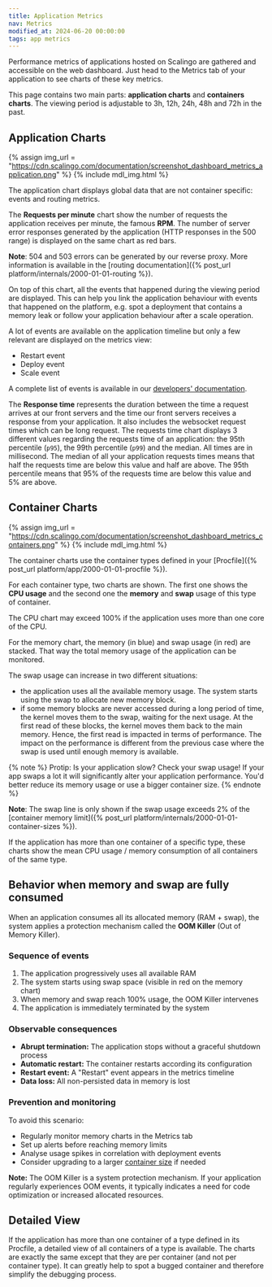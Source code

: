 ```yaml
---
title: Application Metrics
nav: Metrics
modified_at: 2024-06-20 00:00:00
tags: app metrics
---
```


Performance metrics of applications hosted on Scalingo are gathered and
accessible on the web dashboard. Just head to the Metrics tab of your
application to see charts of these key metrics.

This page contains two main parts: **application charts** and **containers
charts**. The viewing period is adjustable to 3h, 12h, 24h, 48h and 72h in the
past.

## Application Charts

{% assign img_url = "https://cdn.scalingo.com/documentation/screenshot_dashboard_metrics_application.png" %}
{% include mdl_img.html %}

The application chart displays global data that are not container specific:
events and routing metrics.

The **Requests per minute** chart show the number of requests the application
receives per minute, the famous **RPM**. The number of server error responses generated by the application (HTTP responses in the 500 range) is displayed on the same chart as red bars.

**Note**: 504 and 503 errors can be generated by our reverse proxy. More
information is available in the [routing documentation]({% post_url
platform/internals/2000-01-01-routing %}).

On top of this chart, all the events that happened during the
viewing period are displayed. This can help you link the application behaviour with events
that happened on the platform, e.g. spot a deployment that contains a memory
leak or follow your application behaviour after a scale operation.

A lot of events are available on the application timeline but only a few relevant are displayed on the metrics view:

- Restart event
- Deploy event
- Scale event

A complete list of events is available in our [developers' documentation](https://developers.scalingo.com/events).

The **Response time** represents the duration between the time a request arrives
at our front servers and the time our front servers receives a response from
your application. It also includes the websocket request times which can be long
request. The requests time chart displays 3 different values regarding the
requests time of an application: the 95th percentile (`p95`), the 99th
percentile (`p99`) and the median. All times are in millisecond. The median of
all your application requests times means that half the requests time are below
this value and half are above. The 95th percentile means that 95% of the
requests time are below this value and 5% are above.

## Container Charts

{% assign img_url = "https://cdn.scalingo.com/documentation/screenshot_dashboard_metrics_containers.png" %}
{% include mdl_img.html %}

The container charts use the container types defined in your [Procfile]({%
post_url platform/app/2000-01-01-procfile %}).

For each container type, two charts are shown. The first one shows the **CPU
usage** and the second one the **memory** and **swap** usage of this type of
container.

The CPU chart may exceed 100% if the application uses more than one core of the CPU.

For the memory chart, the memory (in blue) and swap usage (in red)
are stacked. That way the total memory usage of the application can be
monitored.

The swap usage can increase in two different situations:

- the application uses all the available memory usage. The system starts using
  the swap to allocate new memory block.
- if some memory blocks are never accessed during a long period of time, the
  kernel moves them to the swap, waiting for the next usage. At the first read
  of these blocks, the kernel moves them back to the main memory. Hence, the
  first read is impacted in terms of performance. The impact on the performance
  is different from the previous case where the swap is used until enough memory
  is available.

{% note %}
Protip: Is your application slow? Check your swap usage! If your app
swaps a lot it will significantly alter your application performance. You'd
better reduce its memory usage or use a bigger container size.
{% endnote %}

**Note**: The swap line is only shown if the swap usage exceeds 2% of the
[container memory limit]({% post_url
platform/internals/2000-01-01-container-sizes %}).

If the application has more than one container of a specific type, these charts
show the mean CPU usage / memory consumption of all containers of the same type.

## Behavior when memory and swap are fully consumed

When an application consumes all its allocated memory (RAM + swap), the system applies a protection mechanism called the **OOM Killer** (Out of Memory Killer).

### Sequence of events

1. The application progressively uses all available RAM
2. The system starts using swap space (visible in red on the memory chart)
3. When memory and swap reach 100% usage, the OOM Killer intervenes
4. The application is immediately terminated by the system

### Observable consequences

* **Abrupt termination:** The application stops without a graceful shutdown process
* **Automatic restart:** The container restarts according its configuration
* **Restart event:** A "Restart" event appears in the metrics timeline
* **Data loss:** All non-persisted data in memory is lost

### Prevention and monitoring

To avoid this scenario:

* Regularly monitor memory charts in the Metrics tab
* Set up alerts before reaching memory limits
* Analyse usage spikes in correlation with deployment events
* Consider upgrading to a larger [container size](/platform/internals/container-sizes) if needed

**Note:** The OOM Killer is a system protection mechanism. If your application regularly experiences OOM events, it typically indicates a need for code optimization or increased allocated resources.

## Detailed View

If the application has more than one container of a type defined in its
Procfile, a detailed view of all containers of a type is available. The charts
are exactly the same except that they are per container (and not per container
type). It can greatly help to spot a bugged container and therefore simplify the
debugging process.
